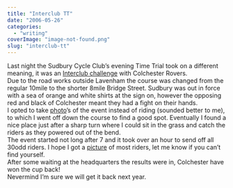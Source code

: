 ```yaml
---
title: "Interclub TT"
date: "2006-05-26"
categories: 
  - "writing"
coverImage: "image-not-found.png"
slug: "interclub-tt"
---
```


Last night the Sudbury Cycle Club’s evening Time Trial took on a different meaning, it was an [Interclub challenge](http://static.flickr.com/70/153472420_78c4fda4a4.jpg) with Colchester Rovers.  
Due to the road works outside Lavenham the course was changed from the regular 10mile to the shorter 8mile Bridge Street. Sudbury was out in force with a sea of orange and white shirts at the sign on, however the opposing red and black of Colchester meant they had a fight on their hands.  
I opted to take [photo](http://www.flickr.com/photos/funkylarma/tags/250506/)’s of the event instead of riding (sounded better to me), to which I went off down the course to find a good spot. Eventually I found a nice place just after a sharp turn where I could sit in the grass and catch the riders as they powered out of the bend.  
The event started not long after 7 and it took over an hour to send off all 30odd riders. I hope I got a [picture](http://www.flickr.com/photos/funkylarma/tags/250506/) of most riders, let me know if you can’t find yourself.  
After some waiting at the headquarters the results were in, Colchester have won the cup back!  
Nevermind I’m sure we will get it back next year.
